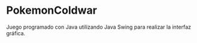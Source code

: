 # PokemonColdwar
Juego programado con Java utilizando Java Swing para realizar la interfaz gráfica.
